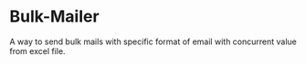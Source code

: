 # Bulk-Mailer
A way to send bulk mails with specific format of email with concurrent value from excel file.
